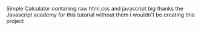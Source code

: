 Simple Calculator contaning raw html,css and javascript
big thanks the Javascript academy for this tutorial
without them i wouldn't be creating this project
